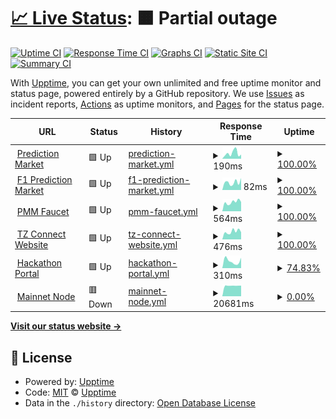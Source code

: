# [📈 Live Status](https://github.com/tzConnectBerlin/tzconnect-upptime): <!--live status--> **🟧 Partial outage**

[![Uptime CI](https://github.com/tzConnectBerlin/tzconnect-upptime/workflows/Uptime%20CI/badge.svg)](https://github.com/tzConnectBerlin/tzconnect-upptime/actions?query=workflow%3A%22Uptime+CI%22)
[![Response Time CI](https://github.com/tzConnectBerlin/tzconnect-upptime/workflows/Response%20Time%20CI/badge.svg)](https://github.com/tzConnectBerlin/tzconnect-upptime/actions?query=workflow%3A%22Response+Time+CI%22)
[![Graphs CI](https://github.com/tzConnectBerlin/tzconnect-upptime/workflows/Graphs%20CI/badge.svg)](https://github.com/tzConnectBerlin/tzconnect-upptime/actions?query=workflow%3A%22Graphs+CI%22)
[![Static Site CI](https://github.com/tzConnectBerlin/tzconnect-upptime/workflows/Static%20Site%20CI/badge.svg)](https://github.com/tzConnectBerlin/tzconnect-upptime/actions?query=workflow%3A%22Static+Site+CI%22)
[![Summary CI](https://github.com/tzConnectBerlin/tzconnect-upptime/workflows/Summary%20CI/badge.svg)](https://github.com/tzConnectBerlin/tzconnect-upptime/actions?query=workflow%3A%22Summary+CI%22)

With [Upptime](https://upptime.js.org), you can get your own unlimited and free uptime monitor and status page, powered entirely by a GitHub repository. We use [Issues](https://github.com/upptime/upptime/issues) as incident reports, [Actions](https://github.com/tzConnectBerlin/tzconnect-upptime/actions) as uptime monitors, and [Pages](https://upptime.github.io/upptime) for the status page.

<!--start: status pages-->
<!-- This summary is generated by Upptime (https://github.com/upptime/upptime) -->
<!-- Do not edit this manually, your changes will be overwritten -->
<!-- prettier-ignore -->
| URL | Status | History | Response Time | Uptime |
| --- | ------ | ------- | ------------- | ------ |
| <img alt="" src="https://favicons.githubusercontent.com/prediction-market.vercel.app" height="13"> [Prediction Market](https://prediction-market.vercel.app/) | 🟩 Up | [prediction-market.yml](https://github.com/tzConnectBerlin/tzconnect-upptime/commits/HEAD/history/prediction-market.yml) | <details><summary><img alt="Response time graph" src="./graphs/prediction-market/response-time-week.png" height="20"> 190ms</summary><br><a href="https://tzConnectBerlin.github.io/tzconnect-upptime/history/prediction-market"><img alt="Response time 173" src="https://img.shields.io/endpoint?url=https%3A%2F%2Fraw.githubusercontent.com%2FtzConnectBerlin%2Ftzconnect-upptime%2FHEAD%2Fapi%2Fprediction-market%2Fresponse-time.json"></a><br><a href="https://tzConnectBerlin.github.io/tzconnect-upptime/history/prediction-market"><img alt="24-hour response time 391" src="https://img.shields.io/endpoint?url=https%3A%2F%2Fraw.githubusercontent.com%2FtzConnectBerlin%2Ftzconnect-upptime%2FHEAD%2Fapi%2Fprediction-market%2Fresponse-time-day.json"></a><br><a href="https://tzConnectBerlin.github.io/tzconnect-upptime/history/prediction-market"><img alt="7-day response time 190" src="https://img.shields.io/endpoint?url=https%3A%2F%2Fraw.githubusercontent.com%2FtzConnectBerlin%2Ftzconnect-upptime%2FHEAD%2Fapi%2Fprediction-market%2Fresponse-time-week.json"></a><br><a href="https://tzConnectBerlin.github.io/tzconnect-upptime/history/prediction-market"><img alt="30-day response time 141" src="https://img.shields.io/endpoint?url=https%3A%2F%2Fraw.githubusercontent.com%2FtzConnectBerlin%2Ftzconnect-upptime%2FHEAD%2Fapi%2Fprediction-market%2Fresponse-time-month.json"></a><br><a href="https://tzConnectBerlin.github.io/tzconnect-upptime/history/prediction-market"><img alt="1-year response time 173" src="https://img.shields.io/endpoint?url=https%3A%2F%2Fraw.githubusercontent.com%2FtzConnectBerlin%2Ftzconnect-upptime%2FHEAD%2Fapi%2Fprediction-market%2Fresponse-time-year.json"></a></details> | <details><summary><a href="https://tzConnectBerlin.github.io/tzconnect-upptime/history/prediction-market">100.00%</a></summary><a href="https://tzConnectBerlin.github.io/tzconnect-upptime/history/prediction-market"><img alt="All-time uptime 100.00%" src="https://img.shields.io/endpoint?url=https%3A%2F%2Fraw.githubusercontent.com%2FtzConnectBerlin%2Ftzconnect-upptime%2FHEAD%2Fapi%2Fprediction-market%2Fuptime.json"></a><br><a href="https://tzConnectBerlin.github.io/tzconnect-upptime/history/prediction-market"><img alt="24-hour uptime 100.00%" src="https://img.shields.io/endpoint?url=https%3A%2F%2Fraw.githubusercontent.com%2FtzConnectBerlin%2Ftzconnect-upptime%2FHEAD%2Fapi%2Fprediction-market%2Fuptime-day.json"></a><br><a href="https://tzConnectBerlin.github.io/tzconnect-upptime/history/prediction-market"><img alt="7-day uptime 100.00%" src="https://img.shields.io/endpoint?url=https%3A%2F%2Fraw.githubusercontent.com%2FtzConnectBerlin%2Ftzconnect-upptime%2FHEAD%2Fapi%2Fprediction-market%2Fuptime-week.json"></a><br><a href="https://tzConnectBerlin.github.io/tzconnect-upptime/history/prediction-market"><img alt="30-day uptime 100.00%" src="https://img.shields.io/endpoint?url=https%3A%2F%2Fraw.githubusercontent.com%2FtzConnectBerlin%2Ftzconnect-upptime%2FHEAD%2Fapi%2Fprediction-market%2Fuptime-month.json"></a><br><a href="https://tzConnectBerlin.github.io/tzconnect-upptime/history/prediction-market"><img alt="1-year uptime 100.00%" src="https://img.shields.io/endpoint?url=https%3A%2F%2Fraw.githubusercontent.com%2FtzConnectBerlin%2Ftzconnect-upptime%2FHEAD%2Fapi%2Fprediction-market%2Fuptime-year.json"></a></details>
| <img alt="" src="https://favicons.githubusercontent.com/f1-prediction-market.vercel.app" height="13"> [F1 Prediction Market](https://f1-prediction-market.vercel.app/) | 🟩 Up | [f1-prediction-market.yml](https://github.com/tzConnectBerlin/tzconnect-upptime/commits/HEAD/history/f1-prediction-market.yml) | <details><summary><img alt="Response time graph" src="./graphs/f1-prediction-market/response-time-week.png" height="20"> 82ms</summary><br><a href="https://tzConnectBerlin.github.io/tzconnect-upptime/history/f1-prediction-market"><img alt="Response time 159" src="https://img.shields.io/endpoint?url=https%3A%2F%2Fraw.githubusercontent.com%2FtzConnectBerlin%2Ftzconnect-upptime%2FHEAD%2Fapi%2Ff1-prediction-market%2Fresponse-time.json"></a><br><a href="https://tzConnectBerlin.github.io/tzconnect-upptime/history/f1-prediction-market"><img alt="24-hour response time 73" src="https://img.shields.io/endpoint?url=https%3A%2F%2Fraw.githubusercontent.com%2FtzConnectBerlin%2Ftzconnect-upptime%2FHEAD%2Fapi%2Ff1-prediction-market%2Fresponse-time-day.json"></a><br><a href="https://tzConnectBerlin.github.io/tzconnect-upptime/history/f1-prediction-market"><img alt="7-day response time 82" src="https://img.shields.io/endpoint?url=https%3A%2F%2Fraw.githubusercontent.com%2FtzConnectBerlin%2Ftzconnect-upptime%2FHEAD%2Fapi%2Ff1-prediction-market%2Fresponse-time-week.json"></a><br><a href="https://tzConnectBerlin.github.io/tzconnect-upptime/history/f1-prediction-market"><img alt="30-day response time 114" src="https://img.shields.io/endpoint?url=https%3A%2F%2Fraw.githubusercontent.com%2FtzConnectBerlin%2Ftzconnect-upptime%2FHEAD%2Fapi%2Ff1-prediction-market%2Fresponse-time-month.json"></a><br><a href="https://tzConnectBerlin.github.io/tzconnect-upptime/history/f1-prediction-market"><img alt="1-year response time 159" src="https://img.shields.io/endpoint?url=https%3A%2F%2Fraw.githubusercontent.com%2FtzConnectBerlin%2Ftzconnect-upptime%2FHEAD%2Fapi%2Ff1-prediction-market%2Fresponse-time-year.json"></a></details> | <details><summary><a href="https://tzConnectBerlin.github.io/tzconnect-upptime/history/f1-prediction-market">100.00%</a></summary><a href="https://tzConnectBerlin.github.io/tzconnect-upptime/history/f1-prediction-market"><img alt="All-time uptime 100.00%" src="https://img.shields.io/endpoint?url=https%3A%2F%2Fraw.githubusercontent.com%2FtzConnectBerlin%2Ftzconnect-upptime%2FHEAD%2Fapi%2Ff1-prediction-market%2Fuptime.json"></a><br><a href="https://tzConnectBerlin.github.io/tzconnect-upptime/history/f1-prediction-market"><img alt="24-hour uptime 100.00%" src="https://img.shields.io/endpoint?url=https%3A%2F%2Fraw.githubusercontent.com%2FtzConnectBerlin%2Ftzconnect-upptime%2FHEAD%2Fapi%2Ff1-prediction-market%2Fuptime-day.json"></a><br><a href="https://tzConnectBerlin.github.io/tzconnect-upptime/history/f1-prediction-market"><img alt="7-day uptime 100.00%" src="https://img.shields.io/endpoint?url=https%3A%2F%2Fraw.githubusercontent.com%2FtzConnectBerlin%2Ftzconnect-upptime%2FHEAD%2Fapi%2Ff1-prediction-market%2Fuptime-week.json"></a><br><a href="https://tzConnectBerlin.github.io/tzconnect-upptime/history/f1-prediction-market"><img alt="30-day uptime 100.00%" src="https://img.shields.io/endpoint?url=https%3A%2F%2Fraw.githubusercontent.com%2FtzConnectBerlin%2Ftzconnect-upptime%2FHEAD%2Fapi%2Ff1-prediction-market%2Fuptime-month.json"></a><br><a href="https://tzConnectBerlin.github.io/tzconnect-upptime/history/f1-prediction-market"><img alt="1-year uptime 100.00%" src="https://img.shields.io/endpoint?url=https%3A%2F%2Fraw.githubusercontent.com%2FtzConnectBerlin%2Ftzconnect-upptime%2FHEAD%2Fapi%2Ff1-prediction-market%2Fuptime-year.json"></a></details>
| <img alt="" src="https://favicons.githubusercontent.com/faucet.tzconnect.berlin" height="13"> [PMM Faucet](https://faucet.tzconnect.berlin/) | 🟩 Up | [pmm-faucet.yml](https://github.com/tzConnectBerlin/tzconnect-upptime/commits/HEAD/history/pmm-faucet.yml) | <details><summary><img alt="Response time graph" src="./graphs/pmm-faucet/response-time-week.png" height="20"> 564ms</summary><br><a href="https://tzConnectBerlin.github.io/tzconnect-upptime/history/pmm-faucet"><img alt="Response time 555" src="https://img.shields.io/endpoint?url=https%3A%2F%2Fraw.githubusercontent.com%2FtzConnectBerlin%2Ftzconnect-upptime%2FHEAD%2Fapi%2Fpmm-faucet%2Fresponse-time.json"></a><br><a href="https://tzConnectBerlin.github.io/tzconnect-upptime/history/pmm-faucet"><img alt="24-hour response time 504" src="https://img.shields.io/endpoint?url=https%3A%2F%2Fraw.githubusercontent.com%2FtzConnectBerlin%2Ftzconnect-upptime%2FHEAD%2Fapi%2Fpmm-faucet%2Fresponse-time-day.json"></a><br><a href="https://tzConnectBerlin.github.io/tzconnect-upptime/history/pmm-faucet"><img alt="7-day response time 564" src="https://img.shields.io/endpoint?url=https%3A%2F%2Fraw.githubusercontent.com%2FtzConnectBerlin%2Ftzconnect-upptime%2FHEAD%2Fapi%2Fpmm-faucet%2Fresponse-time-week.json"></a><br><a href="https://tzConnectBerlin.github.io/tzconnect-upptime/history/pmm-faucet"><img alt="30-day response time 560" src="https://img.shields.io/endpoint?url=https%3A%2F%2Fraw.githubusercontent.com%2FtzConnectBerlin%2Ftzconnect-upptime%2FHEAD%2Fapi%2Fpmm-faucet%2Fresponse-time-month.json"></a><br><a href="https://tzConnectBerlin.github.io/tzconnect-upptime/history/pmm-faucet"><img alt="1-year response time 555" src="https://img.shields.io/endpoint?url=https%3A%2F%2Fraw.githubusercontent.com%2FtzConnectBerlin%2Ftzconnect-upptime%2FHEAD%2Fapi%2Fpmm-faucet%2Fresponse-time-year.json"></a></details> | <details><summary><a href="https://tzConnectBerlin.github.io/tzconnect-upptime/history/pmm-faucet">100.00%</a></summary><a href="https://tzConnectBerlin.github.io/tzconnect-upptime/history/pmm-faucet"><img alt="All-time uptime 100.00%" src="https://img.shields.io/endpoint?url=https%3A%2F%2Fraw.githubusercontent.com%2FtzConnectBerlin%2Ftzconnect-upptime%2FHEAD%2Fapi%2Fpmm-faucet%2Fuptime.json"></a><br><a href="https://tzConnectBerlin.github.io/tzconnect-upptime/history/pmm-faucet"><img alt="24-hour uptime 100.00%" src="https://img.shields.io/endpoint?url=https%3A%2F%2Fraw.githubusercontent.com%2FtzConnectBerlin%2Ftzconnect-upptime%2FHEAD%2Fapi%2Fpmm-faucet%2Fuptime-day.json"></a><br><a href="https://tzConnectBerlin.github.io/tzconnect-upptime/history/pmm-faucet"><img alt="7-day uptime 100.00%" src="https://img.shields.io/endpoint?url=https%3A%2F%2Fraw.githubusercontent.com%2FtzConnectBerlin%2Ftzconnect-upptime%2FHEAD%2Fapi%2Fpmm-faucet%2Fuptime-week.json"></a><br><a href="https://tzConnectBerlin.github.io/tzconnect-upptime/history/pmm-faucet"><img alt="30-day uptime 100.00%" src="https://img.shields.io/endpoint?url=https%3A%2F%2Fraw.githubusercontent.com%2FtzConnectBerlin%2Ftzconnect-upptime%2FHEAD%2Fapi%2Fpmm-faucet%2Fuptime-month.json"></a><br><a href="https://tzConnectBerlin.github.io/tzconnect-upptime/history/pmm-faucet"><img alt="1-year uptime 100.00%" src="https://img.shields.io/endpoint?url=https%3A%2F%2Fraw.githubusercontent.com%2FtzConnectBerlin%2Ftzconnect-upptime%2FHEAD%2Fapi%2Fpmm-faucet%2Fuptime-year.json"></a></details>
| <img alt="" src="https://favicons.githubusercontent.com/tzconnect.com" height="13"> [TZ Connect Website](https://tzconnect.com) | 🟩 Up | [tz-connect-website.yml](https://github.com/tzConnectBerlin/tzconnect-upptime/commits/HEAD/history/tz-connect-website.yml) | <details><summary><img alt="Response time graph" src="./graphs/tz-connect-website/response-time-week.png" height="20"> 476ms</summary><br><a href="https://tzConnectBerlin.github.io/tzconnect-upptime/history/tz-connect-website"><img alt="Response time 457" src="https://img.shields.io/endpoint?url=https%3A%2F%2Fraw.githubusercontent.com%2FtzConnectBerlin%2Ftzconnect-upptime%2FHEAD%2Fapi%2Ftz-connect-website%2Fresponse-time.json"></a><br><a href="https://tzConnectBerlin.github.io/tzconnect-upptime/history/tz-connect-website"><img alt="24-hour response time 400" src="https://img.shields.io/endpoint?url=https%3A%2F%2Fraw.githubusercontent.com%2FtzConnectBerlin%2Ftzconnect-upptime%2FHEAD%2Fapi%2Ftz-connect-website%2Fresponse-time-day.json"></a><br><a href="https://tzConnectBerlin.github.io/tzconnect-upptime/history/tz-connect-website"><img alt="7-day response time 476" src="https://img.shields.io/endpoint?url=https%3A%2F%2Fraw.githubusercontent.com%2FtzConnectBerlin%2Ftzconnect-upptime%2FHEAD%2Fapi%2Ftz-connect-website%2Fresponse-time-week.json"></a><br><a href="https://tzConnectBerlin.github.io/tzconnect-upptime/history/tz-connect-website"><img alt="30-day response time 458" src="https://img.shields.io/endpoint?url=https%3A%2F%2Fraw.githubusercontent.com%2FtzConnectBerlin%2Ftzconnect-upptime%2FHEAD%2Fapi%2Ftz-connect-website%2Fresponse-time-month.json"></a><br><a href="https://tzConnectBerlin.github.io/tzconnect-upptime/history/tz-connect-website"><img alt="1-year response time 457" src="https://img.shields.io/endpoint?url=https%3A%2F%2Fraw.githubusercontent.com%2FtzConnectBerlin%2Ftzconnect-upptime%2FHEAD%2Fapi%2Ftz-connect-website%2Fresponse-time-year.json"></a></details> | <details><summary><a href="https://tzConnectBerlin.github.io/tzconnect-upptime/history/tz-connect-website">100.00%</a></summary><a href="https://tzConnectBerlin.github.io/tzconnect-upptime/history/tz-connect-website"><img alt="All-time uptime 100.00%" src="https://img.shields.io/endpoint?url=https%3A%2F%2Fraw.githubusercontent.com%2FtzConnectBerlin%2Ftzconnect-upptime%2FHEAD%2Fapi%2Ftz-connect-website%2Fuptime.json"></a><br><a href="https://tzConnectBerlin.github.io/tzconnect-upptime/history/tz-connect-website"><img alt="24-hour uptime 100.00%" src="https://img.shields.io/endpoint?url=https%3A%2F%2Fraw.githubusercontent.com%2FtzConnectBerlin%2Ftzconnect-upptime%2FHEAD%2Fapi%2Ftz-connect-website%2Fuptime-day.json"></a><br><a href="https://tzConnectBerlin.github.io/tzconnect-upptime/history/tz-connect-website"><img alt="7-day uptime 100.00%" src="https://img.shields.io/endpoint?url=https%3A%2F%2Fraw.githubusercontent.com%2FtzConnectBerlin%2Ftzconnect-upptime%2FHEAD%2Fapi%2Ftz-connect-website%2Fuptime-week.json"></a><br><a href="https://tzConnectBerlin.github.io/tzconnect-upptime/history/tz-connect-website"><img alt="30-day uptime 100.00%" src="https://img.shields.io/endpoint?url=https%3A%2F%2Fraw.githubusercontent.com%2FtzConnectBerlin%2Ftzconnect-upptime%2FHEAD%2Fapi%2Ftz-connect-website%2Fuptime-month.json"></a><br><a href="https://tzConnectBerlin.github.io/tzconnect-upptime/history/tz-connect-website"><img alt="1-year uptime 100.00%" src="https://img.shields.io/endpoint?url=https%3A%2F%2Fraw.githubusercontent.com%2FtzConnectBerlin%2Ftzconnect-upptime%2FHEAD%2Fapi%2Ftz-connect-website%2Fuptime-year.json"></a></details>
| <img alt="" src="https://favicons.githubusercontent.com/hackathons.tzconnect.com" height="13"> [Hackathon Portal](https://hackathons.tzconnect.com/) | 🟩 Up | [hackathon-portal.yml](https://github.com/tzConnectBerlin/tzconnect-upptime/commits/HEAD/history/hackathon-portal.yml) | <details><summary><img alt="Response time graph" src="./graphs/hackathon-portal/response-time-week.png" height="20"> 310ms</summary><br><a href="https://tzConnectBerlin.github.io/tzconnect-upptime/history/hackathon-portal"><img alt="Response time 239" src="https://img.shields.io/endpoint?url=https%3A%2F%2Fraw.githubusercontent.com%2FtzConnectBerlin%2Ftzconnect-upptime%2FHEAD%2Fapi%2Fhackathon-portal%2Fresponse-time.json"></a><br><a href="https://tzConnectBerlin.github.io/tzconnect-upptime/history/hackathon-portal"><img alt="24-hour response time 165" src="https://img.shields.io/endpoint?url=https%3A%2F%2Fraw.githubusercontent.com%2FtzConnectBerlin%2Ftzconnect-upptime%2FHEAD%2Fapi%2Fhackathon-portal%2Fresponse-time-day.json"></a><br><a href="https://tzConnectBerlin.github.io/tzconnect-upptime/history/hackathon-portal"><img alt="7-day response time 310" src="https://img.shields.io/endpoint?url=https%3A%2F%2Fraw.githubusercontent.com%2FtzConnectBerlin%2Ftzconnect-upptime%2FHEAD%2Fapi%2Fhackathon-portal%2Fresponse-time-week.json"></a><br><a href="https://tzConnectBerlin.github.io/tzconnect-upptime/history/hackathon-portal"><img alt="30-day response time 249" src="https://img.shields.io/endpoint?url=https%3A%2F%2Fraw.githubusercontent.com%2FtzConnectBerlin%2Ftzconnect-upptime%2FHEAD%2Fapi%2Fhackathon-portal%2Fresponse-time-month.json"></a><br><a href="https://tzConnectBerlin.github.io/tzconnect-upptime/history/hackathon-portal"><img alt="1-year response time 239" src="https://img.shields.io/endpoint?url=https%3A%2F%2Fraw.githubusercontent.com%2FtzConnectBerlin%2Ftzconnect-upptime%2FHEAD%2Fapi%2Fhackathon-portal%2Fresponse-time-year.json"></a></details> | <details><summary><a href="https://tzConnectBerlin.github.io/tzconnect-upptime/history/hackathon-portal">74.83%</a></summary><a href="https://tzConnectBerlin.github.io/tzconnect-upptime/history/hackathon-portal"><img alt="All-time uptime 90.86%" src="https://img.shields.io/endpoint?url=https%3A%2F%2Fraw.githubusercontent.com%2FtzConnectBerlin%2Ftzconnect-upptime%2FHEAD%2Fapi%2Fhackathon-portal%2Fuptime.json"></a><br><a href="https://tzConnectBerlin.github.io/tzconnect-upptime/history/hackathon-portal"><img alt="24-hour uptime 100.00%" src="https://img.shields.io/endpoint?url=https%3A%2F%2Fraw.githubusercontent.com%2FtzConnectBerlin%2Ftzconnect-upptime%2FHEAD%2Fapi%2Fhackathon-portal%2Fuptime-day.json"></a><br><a href="https://tzConnectBerlin.github.io/tzconnect-upptime/history/hackathon-portal"><img alt="7-day uptime 74.83%" src="https://img.shields.io/endpoint?url=https%3A%2F%2Fraw.githubusercontent.com%2FtzConnectBerlin%2Ftzconnect-upptime%2FHEAD%2Fapi%2Fhackathon-portal%2Fuptime-week.json"></a><br><a href="https://tzConnectBerlin.github.io/tzconnect-upptime/history/hackathon-portal"><img alt="30-day uptime 82.12%" src="https://img.shields.io/endpoint?url=https%3A%2F%2Fraw.githubusercontent.com%2FtzConnectBerlin%2Ftzconnect-upptime%2FHEAD%2Fapi%2Fhackathon-portal%2Fuptime-month.json"></a><br><a href="https://tzConnectBerlin.github.io/tzconnect-upptime/history/hackathon-portal"><img alt="1-year uptime 90.86%" src="https://img.shields.io/endpoint?url=https%3A%2F%2Fraw.githubusercontent.com%2FtzConnectBerlin%2Ftzconnect-upptime%2FHEAD%2Fapi%2Fhackathon-portal%2Fuptime-year.json"></a></details>
| <img alt="" src="https://favicons.githubusercontent.com/mainnet.newby.org" height="13"> [Mainnet Node](https://mainnet.newby.org/chains/main/blocks/head/header) | 🟥 Down | [mainnet-node.yml](https://github.com/tzConnectBerlin/tzconnect-upptime/commits/HEAD/history/mainnet-node.yml) | <details><summary><img alt="Response time graph" src="./graphs/mainnet-node/response-time-week.png" height="20"> 20681ms</summary><br><a href="https://tzConnectBerlin.github.io/tzconnect-upptime/history/mainnet-node"><img alt="Response time 5234" src="https://img.shields.io/endpoint?url=https%3A%2F%2Fraw.githubusercontent.com%2FtzConnectBerlin%2Ftzconnect-upptime%2FHEAD%2Fapi%2Fmainnet-node%2Fresponse-time.json"></a><br><a href="https://tzConnectBerlin.github.io/tzconnect-upptime/history/mainnet-node"><img alt="24-hour response time 20494" src="https://img.shields.io/endpoint?url=https%3A%2F%2Fraw.githubusercontent.com%2FtzConnectBerlin%2Ftzconnect-upptime%2FHEAD%2Fapi%2Fmainnet-node%2Fresponse-time-day.json"></a><br><a href="https://tzConnectBerlin.github.io/tzconnect-upptime/history/mainnet-node"><img alt="7-day response time 20681" src="https://img.shields.io/endpoint?url=https%3A%2F%2Fraw.githubusercontent.com%2FtzConnectBerlin%2Ftzconnect-upptime%2FHEAD%2Fapi%2Fmainnet-node%2Fresponse-time-week.json"></a><br><a href="https://tzConnectBerlin.github.io/tzconnect-upptime/history/mainnet-node"><img alt="30-day response time 7539" src="https://img.shields.io/endpoint?url=https%3A%2F%2Fraw.githubusercontent.com%2FtzConnectBerlin%2Ftzconnect-upptime%2FHEAD%2Fapi%2Fmainnet-node%2Fresponse-time-month.json"></a><br><a href="https://tzConnectBerlin.github.io/tzconnect-upptime/history/mainnet-node"><img alt="1-year response time 5234" src="https://img.shields.io/endpoint?url=https%3A%2F%2Fraw.githubusercontent.com%2FtzConnectBerlin%2Ftzconnect-upptime%2FHEAD%2Fapi%2Fmainnet-node%2Fresponse-time-year.json"></a></details> | <details><summary><a href="https://tzConnectBerlin.github.io/tzconnect-upptime/history/mainnet-node">0.00%</a></summary><a href="https://tzConnectBerlin.github.io/tzconnect-upptime/history/mainnet-node"><img alt="All-time uptime 68.32%" src="https://img.shields.io/endpoint?url=https%3A%2F%2Fraw.githubusercontent.com%2FtzConnectBerlin%2Ftzconnect-upptime%2FHEAD%2Fapi%2Fmainnet-node%2Fuptime.json"></a><br><a href="https://tzConnectBerlin.github.io/tzconnect-upptime/history/mainnet-node"><img alt="24-hour uptime 0.00%" src="https://img.shields.io/endpoint?url=https%3A%2F%2Fraw.githubusercontent.com%2FtzConnectBerlin%2Ftzconnect-upptime%2FHEAD%2Fapi%2Fmainnet-node%2Fuptime-day.json"></a><br><a href="https://tzConnectBerlin.github.io/tzconnect-upptime/history/mainnet-node"><img alt="7-day uptime 0.00%" src="https://img.shields.io/endpoint?url=https%3A%2F%2Fraw.githubusercontent.com%2FtzConnectBerlin%2Ftzconnect-upptime%2FHEAD%2Fapi%2Fmainnet-node%2Fuptime-week.json"></a><br><a href="https://tzConnectBerlin.github.io/tzconnect-upptime/history/mainnet-node"><img alt="30-day uptime 64.97%" src="https://img.shields.io/endpoint?url=https%3A%2F%2Fraw.githubusercontent.com%2FtzConnectBerlin%2Ftzconnect-upptime%2FHEAD%2Fapi%2Fmainnet-node%2Fuptime-month.json"></a><br><a href="https://tzConnectBerlin.github.io/tzconnect-upptime/history/mainnet-node"><img alt="1-year uptime 68.32%" src="https://img.shields.io/endpoint?url=https%3A%2F%2Fraw.githubusercontent.com%2FtzConnectBerlin%2Ftzconnect-upptime%2FHEAD%2Fapi%2Fmainnet-node%2Fuptime-year.json"></a></details>

<!--end: status pages-->

[**Visit our status website →**](https://tzconnectberlin.github.io/tzconnect-upptime/)

## 📄 License

- Powered by: [Upptime](https://github.com/upptime/upptime)
- Code: [MIT](./LICENSE) © [Upptime](https://upptime.js.org)
- Data in the `./history` directory: [Open Database License](https://opendatacommons.org/licenses/odbl/1-0/)
